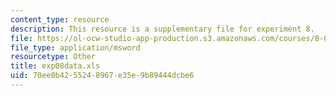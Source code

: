 ```yaml
---
content_type: resource
description: This resource is a supplementary file for experiment 8.
file: https://ol-ocw-studio-app-production.s3.amazonaws.com/courses/8-02t-electricity-and-magnetism-spring-2005/70ee0b4255248967e35e9b89444dcbe6_exp08data.xls
file_type: application/msword
resourcetype: Other
title: exp08data.xls
uid: 70ee0b42-5524-8967-e35e-9b89444dcbe6
---
```

